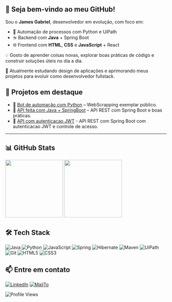 ## 👋 Seja bem-vindo ao meu GitHub!

Sou o **James Gabriel**, desenvolvedor em evolução, com foco em:

- 🤖 Automação de processos com Python e UiPath  
- ☕ Backend com **Java** + Spring Boot  
- 🌐 Frontend com **HTML**, **CSS** e **JavaScript** + React

💡 Gosto de aprender coisas novas, explorar boas práticas de código e construir soluções úteis no dia a dia.

🚀 Atualmente estudando design de aplicações e aprimorando meus projetos para evoluir como desenvolvedor fullstack.

## 🚧 Projetos em destaque

- 📌 [Bot de automação com Python](https://github.com/jamesgabriel8917/PythonDataScraping.git) – WebScrapping exemplar público.
- 📌 [API feita com Java + SpringBoot](https://github.com/jamesgabriel8917/api-springboot.git) – API REST com Spring Boot e boas práticas.
- 📌 [API com autenticacao JWT](https://github.com/jamesgabriel8917/jwt_java_codebase_example.git) - API REST com Spring Boot com autenticacao JWT e controle de acesso.


---
## 📊 GitHub Stats

<div>
  <a Ihref="https://github.com/jamesgabriel8917">
  <img height="180em" src="https://github-readme-stats.vercel.app/api?username=jamesgabriel8917&show_icons=true&theme=dark&include_all_commits=true&count_private=true"/>
  <img height="180em" src="https://github-readme-stats.vercel.app/api/top-langs/?username=jamesgabriel8917&layout=compact&1angs_count=16&theme=dark"/>
</div>

## 🛠️ Tech Stack

![Java](https://img.shields.io/badge/Java-ED8B00?style=for-the-badge&logo=java&logoColor=white)
![Python](https://img.shields.io/badge/Python-3776AB?style=for-the-badge&logo=python&logoColor=white)
![JavaScript](https://img.shields.io/badge/JavaScript-F7DF1E?style=for-the-badge&logo=javascript&logoColor=black)
![Spring](https://img.shields.io/badge/Spring-6DB33F?style=for-the-badge&logo=spring&logoColor=white)
![Hibernate](https://img.shields.io/badge/Hibernate-59666C?style=for-the-badge&logo=hibernate)
![Maven](https://img.shields.io/badge/Maven-C71A36?style=for-the-badge&logo=apachemaven)
![UiPath](https://img.shields.io/badge/UiPath-FF6600?style=for-the-badge&logo=uipath&logoColor=white)
![Git](https://img.shields.io/badge/Git-F05032?style=for-the-badge&logo=git&logoColor=white)
![HTML5](https://img.shields.io/badge/HTML5-E34F26?style=for-the-badge&logo=html5&logoColor=white)
![CSS3](https://img.shields.io/badge/CSS3-1572B6?style=for-the-badge&logo=css3&logoColor=white)



## 📫 Entre em contato

[![LinkedIn](https://img.shields.io/badge/LinkedIn-%230077B5.svg?style=for-the-badge&logo=linkedin&logoColor=white)](https://github.com/jamesgabriel8917)
[![MailTo](https://img.shields.io/badge/Email-D14836?style=for-the-badge&logo=gmail&logoColor=white)](mailto:jamesbesfontana@outlook.com)

![Profile Views](https://komarev.com/ghpvc/?username=jamesgabriel8917&color=blueviolet)


